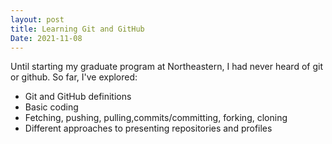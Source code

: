 ```yaml
---
layout: post
title: Learning Git and GitHub
Date: 2021-11-08
---
```


Until starting my graduate program at Northeastern, I had never heard of git or github.
So far, I've explored:

* Git and GitHub definitions 
* Basic coding
* Fetching, pushing, pulling,commits/committing, forking, cloning
* Different approaches to presenting repositories and profiles


